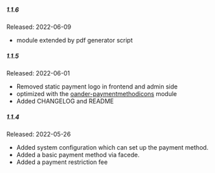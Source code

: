 ##### 1.1.6

Released: 2022-06-09

* module extended by pdf generator script

##### 1.1.5

Released: 2022-06-01

* Removed static payment logo in frontend and admin side
* optimized with the [oander-paymentmethodicons](https://github.com/oandermedia/oander-paymentmethodicons) module
* Added CHANGELOG and README

##### 1.1.4

Released: 2022-05-26

* Added system configuration which can set up the payment method.
* Added a basic payment method via facede. 
* Added a payment restriction fee 
